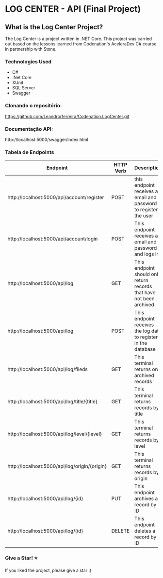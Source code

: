 # LOG CENTER - API (Final Project)

## What is the Log Center Project?

The Log Center is a project written in .NET Core. 
This project was carried out based on the lessons learned from Codenation's AceleraDev C# course in partnership with Stone.

### Technologies Used

- C#
- .Net Core
- XUnit
- SQL Server
- Swagger

### Clonando o repositório:
https://github.com/Leandrorferreira/Codenation.LogCenter.git
  
### Documentação API:
http://localhost:5000/swagger/index.html


### Tabela de Endpoints

Endpoint | HTTP Verb | Description | HTTP Status Code
-------- | --------- | ----------- | ----------------
http://localhost:5000/api/account/register | POST | this endpoint receives an email and password to register the user | 201 Created, 422 Client Error
http://localhost:5000/api/account/login | POST | This endpoint receives an email and password and logs in | 200 Success, 404 Not Found
http://localhost:5000/api/log | GET | This endpoint should only return records that have not been archived | 200 Success, 401 Unauthorized, 404 Not Found
http://localhost:5000/api/log | POST | This endpoint receives the log data to register in the database |  200 Success, 401 Unauthorized, 422 Client Error
http://localhost:5000/api/log/fileds | GET | This terminal returns only archived records | 200 Success, 401 Unauthorized, 404 Not Found
http://localhost:5000/api/log/title/{title} | GET | This terminal returns records by title | 200 Success, 401 Unauthorized, 404 Not Found
http://localhost:5000/api/log/level/{level} | GET | This terminal returns records by level | 200 Success, 401 Unauthorized, 404 Not Found 
http://localhost:5000/api/log/origin/{origin} | GET | This terminal returns records by origin | 200 Success, 401 Unauthorized, 404 Not Found 
http://localhost:5000/api/log/{id} | PUT | This endpoint archives a record by ID | 200 Success, 401 Unauthorized, 404 Not Found 
http://localhost:5000/api/log/{id} | DELETE |This endpoint deletes a record by ID | 200 Success, 401 Unauthorized, 404 Not Found

### Give a Star! ⭐
If you liked the project,  please give a star :)
